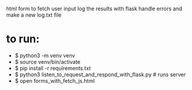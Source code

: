html form to fetch user input
log the results with flask
handle errors and make a new log.txt file

# to run:
- $ python3 -m venv venv
- $ source venv/bin/activate
- $ pip install -r requirements.txt
- $ python3 listen_to_request_and_respond_with_flask.py # runs server
- $ open forms_with_fetch_js.html
